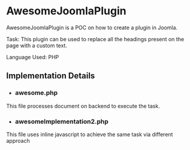 # AwesomeJoomlaPlugin

AwesomeJoomlaPlugin is a POC on how to create a plugin in Joomla. 

Task: This plugin can be used to replace all the headings present on the page with a custom text.

Language Used: PHP

## Implementation Details

- ### awesome.php
This file processes document on backend to execute the task.

- ### awesomeImplementation2.php 
This file uses inline javascript to achieve the same task via different approach


